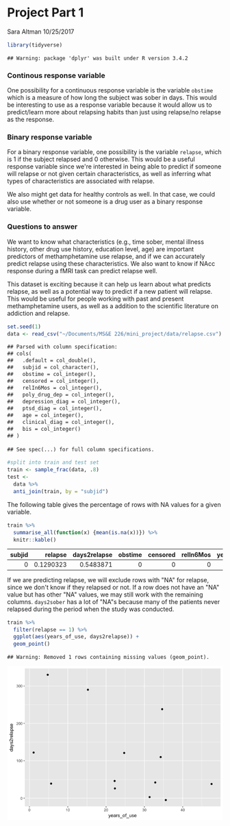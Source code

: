 Project Part 1
================
Sara Altman
10/25/2017

``` r
library(tidyverse)
```

    ## Warning: package 'dplyr' was built under R version 3.4.2

### Continous response variable

One possibility for a continuous response variable is the variable `obstime` which is a measure of how long the subject was sober in days. This would be interesting to use as a response variable because it would allow us to predict/learn more about relapsing habits than just using relapse/no relapse as the response.

### Binary response variable

For a binary response variable, one possibility is the variable `relapse`, which is 1 if the subject relapsed and 0 otherwise. This would be a useful response variable since we're interested in being able to predict if someone will relapse or not given certain characteristics, as well as inferring what types of characteristics are associated with relapse.

We also might get data for healthy controls as well. In that case, we could also use whether or not someone is a drug user as a binary response variable.

### Questions to answer

We want to know what characteristics (e.g., time sober, mental illness history, other drug use history, education level, age) are important predictors of methamphetamine use relapse, and if we can accurately predict relapse using these characteristics. We also want to know if NAcc response during a fMRI task can predict relapse well.

This dataset is exciting because it can help us learn about what predicts relapse, as well as a potential way to predict if a new patient will relapse. This would be useful for people working with past and present methamphetamine users, as well as a addition to the scientific literature on addiction and relapse.

``` r
set.seed(1)
data <- read_csv("~/Documents/MS&E 226/mini_project/data/relapse.csv")
```

    ## Parsed with column specification:
    ## cols(
    ##   .default = col_double(),
    ##   subjid = col_character(),
    ##   obstime = col_integer(),
    ##   censored = col_integer(),
    ##   relIn6Mos = col_integer(),
    ##   poly_drug_dep = col_integer(),
    ##   depression_diag = col_integer(),
    ##   ptsd_diag = col_integer(),
    ##   age = col_integer(),
    ##   clinical_diag = col_integer(),
    ##   bis = col_integer()
    ## )

    ## See spec(...) for full column specifications.

``` r
#split into train and test set
train <- sample_frac(data, .8)
test <- 
  data %>% 
  anti_join(train, by = "subjid")
```

The following table gives the percentage of rows with NA values for a given variable.

``` r
train %>% 
  summarise_all(function(x) {mean(is.na(x))}) %>% 
  knitr::kable()
```

|  subjid|    relapse|  days2relapse|  obstime|  censored|  relIn6Mos|  years\_of\_use|  days\_sober|  poly\_drug\_dep|      smoke|  depression\_diag|        bdi|  ptsd\_diag|  education|  age|  clinical\_diag|  pref\_drug|  pref\_food|  pref\_neut|   pa\_drug|   pa\_food|   pa\_neut|  pa\_drugcue|  pa\_foodcue|  pa\_neutcue|    craving|  bam\_upset|  bam\_stimuse|  bam\_riskysituations|  bis|  nacc\_drugs\_TR3|  nacc\_drugs\_TR4|  nacc\_drugs\_TR5|  nacc\_drugs\_TR6|  nacc\_drugs\_TR7|  nacc\_drugs\_TR567mean|  nacc\_food\_TR3|  nacc\_food\_TR4|  nacc\_food\_TR5|  nacc\_food\_TR6|  nacc\_food\_TR7|  nacc\_food\_TR567mean|  nacc\_neutral\_TR3|  nacc\_neutral\_TR4|  nacc\_neutral\_TR5|  nacc\_neutral\_TR6|  nacc\_neutral\_TR7|  nacc\_neutral\_TR567mean|  nacc\_drugs\_beta|  nacc\_food\_beta|  nacc\_neutral\_beta|  mpfc\_drugs\_TR3|  mpfc\_drugs\_TR4|  mpfc\_drugs\_TR5|  mpfc\_drugs\_TR6|  mpfc\_drugs\_TR7|  mpfc\_drugs\_TR567mean|  mpfc\_food\_TR3|  mpfc\_food\_TR4|  mpfc\_food\_TR5|  mpfc\_food\_TR6|  mpfc\_food\_TR7|  mpfc\_food\_TR567mean|  mpfc\_neutral\_TR3|  mpfc\_neutral\_TR4|  mpfc\_neutral\_TR5|  mpfc\_neutral\_TR6|  mpfc\_neutral\_TR7|  mpfc\_neutral\_TR567mean|  mpfc\_drugs\_beta|  mpfc\_food\_beta|  mpfc\_neutral\_beta|  vta\_drugs\_TR3|  vta\_drugs\_TR4|  vta\_drugs\_TR5|  vta\_drugs\_TR6|  vta\_drugs\_TR7|  vta\_drugs\_TR567mean|  vta\_food\_TR3|  vta\_food\_TR4|  vta\_food\_TR5|  vta\_food\_TR6|  vta\_food\_TR7|  vta\_food\_TR567mean|  vta\_neutral\_TR3|  vta\_neutral\_TR4|  vta\_neutral\_TR5|  vta\_neutral\_TR6|  vta\_neutral\_TR7|  vta\_neutral\_TR567mean|  vta\_drugs\_beta|  vta\_food\_beta|  vta\_neutral\_beta|  acing\_drugs\_TR3|  acing\_drugs\_TR4|  acing\_drugs\_TR5|  acing\_drugs\_TR6|  acing\_drugs\_TR7|  acing\_drugs\_TR567mean|  acing\_food\_TR3|  acing\_food\_TR4|  acing\_food\_TR5|  acing\_food\_TR6|  acing\_food\_TR7|  acing\_food\_TR567mean|  acing\_neutral\_TR3|  acing\_neutral\_TR4|  acing\_neutral\_TR5|  acing\_neutral\_TR6|  acing\_neutral\_TR7|  acing\_neutral\_TR567mean|  acing\_drugs\_beta|  acing\_food\_beta|  acing\_neutral\_beta|  ains\_drugs\_TR3|  ains\_drugs\_TR4|  ains\_drugs\_TR5|  ains\_drugs\_TR6|  ains\_drugs\_TR7|  ains\_drugs\_TR567mean|  ains\_food\_TR3|  ains\_food\_TR4|  ains\_food\_TR5|  ains\_food\_TR6|  ains\_food\_TR7|  ains\_food\_TR567mean|  ains\_neutral\_TR3|  ains\_neutral\_TR4|  ains\_neutral\_TR5|  ains\_neutral\_TR6|  ains\_neutral\_TR7|  ains\_neutral\_TR567mean|  ains\_drugs\_beta|  ains\_food\_beta|  ains\_neutral\_beta|
|-------:|----------:|-------------:|--------:|---------:|----------:|---------------:|------------:|----------------:|----------:|-----------------:|----------:|-----------:|----------:|----:|---------------:|-----------:|-----------:|-----------:|----------:|----------:|----------:|------------:|------------:|------------:|----------:|-----------:|-------------:|---------------------:|----:|-----------------:|-----------------:|-----------------:|-----------------:|-----------------:|-----------------------:|----------------:|----------------:|----------------:|----------------:|----------------:|----------------------:|-------------------:|-------------------:|-------------------:|-------------------:|-------------------:|-------------------------:|------------------:|-----------------:|--------------------:|-----------------:|-----------------:|-----------------:|-----------------:|-----------------:|-----------------------:|----------------:|----------------:|----------------:|----------------:|----------------:|----------------------:|-------------------:|-------------------:|-------------------:|-------------------:|-------------------:|-------------------------:|------------------:|-----------------:|--------------------:|----------------:|----------------:|----------------:|----------------:|----------------:|----------------------:|---------------:|---------------:|---------------:|---------------:|---------------:|---------------------:|------------------:|------------------:|------------------:|------------------:|------------------:|------------------------:|-----------------:|----------------:|-------------------:|------------------:|------------------:|------------------:|------------------:|------------------:|------------------------:|-----------------:|-----------------:|-----------------:|-----------------:|-----------------:|-----------------------:|--------------------:|--------------------:|--------------------:|--------------------:|--------------------:|--------------------------:|-------------------:|------------------:|---------------------:|-----------------:|-----------------:|-----------------:|-----------------:|-----------------:|-----------------------:|----------------:|----------------:|----------------:|----------------:|----------------:|----------------------:|-------------------:|-------------------:|-------------------:|-------------------:|-------------------:|-------------------------:|------------------:|-----------------:|--------------------:|
|       0|  0.1290323|     0.5483871|        0|         0|          0|       0.1612903|    0.1290323|                0|  0.0322581|                 0|  0.0322581|           0|  0.0322581|    0|               0|           0|           0|           0|  0.0322581|  0.0322581|  0.0322581|    0.0967742|    0.0967742|    0.0967742|  0.0322581|   0.0322581|     0.0967742|             0.0322581|    0|                 0|                 0|                 0|                 0|                 0|                       0|                0|                0|                0|                0|                0|                      0|                   0|                   0|                   0|                   0|                   0|                         0|                  0|                 0|                    0|                 0|                 0|                 0|                 0|                 0|                       0|                0|                0|                0|                0|                0|                      0|                   0|                   0|                   0|                   0|                   0|                         0|                  0|                 0|                    0|                0|                0|                0|                0|                0|                      0|               0|               0|               0|               0|               0|                     0|                  0|                  0|                  0|                  0|                  0|                        0|                 0|                0|                   0|                  0|                  0|                  0|                  0|                  0|                        0|                 0|                 0|                 0|                 0|                 0|                       0|                    0|                    0|                    0|                    0|                    0|                          0|                   0|                  0|                     0|                 0|                 0|                 0|                 0|                 0|                       0|                0|                0|                0|                0|                0|                      0|                   0|                   0|                   0|                   0|                   0|                         0|                  0|                 0|                    0|

If we are predicting relapse, we will exclude rows with "NA" for relapse, since we don't know if they relapsed or not. If a row does not have an "NA" value but has other "NA" values, we may still work with the remaining columns. `days2sober` has a lot of "NA"s because many of the patients never relapsed during the period when the study was conducted.

``` r
train %>% 
  filter(relapse == 1) %>% 
  ggplot(aes(years_of_use, days2relapse)) +
  geom_point()
```

    ## Warning: Removed 1 rows containing missing values (geom_point).

![](part_1_files/figure-markdown_github-ascii_identifiers/unnamed-chunk-4-1.png)
